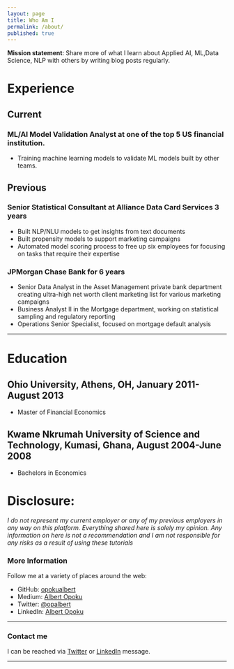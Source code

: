 ```yaml
---
layout: page
title: Who Am I
permalink: /about/
published: true
---
```


__Mission statement__: Share more of what I learn about Applied AI, ML,Data Science, NLP with others by writing blog posts regularly.

# Experience

## Current

### ML/AI Model Validation Analyst at one of the top 5 US financial institution.
* Training machine learning models to validate ML models built by other teams.

## Previous
### Senior Statistical Consultant at Alliance Data Card Services 3 years
* Built NLP/NLU models to get insights from text documents
* Built propensity models to support marketing campaigns
* Automated model scoring process to free up six employees for focusing on tasks that require their expertise

### JPMorgan Chase Bank for 6 years
* Senior Data Analyst in the Asset Management private bank department creating ultra-high net worth client marketing list for various marketing campaigns
* Business Analyst II in the Mortgage department, working on statistical sampling and regulatory reporting
* Operations Senior Specialist, focused on mortgage default analysis


*****

# Education
## Ohio University, Athens, OH, January 2011-August 2013
* Master of Financial Economics

## Kwame Nkrumah University of Science and Technology, Kumasi, Ghana, August 2004-June 2008
* Bachelors in Economics


# Disclosure:

*I do not represent my current employer or any of my previous employers in any way on this platform. Everything shared here is solely my opinion. Any information on here is not a recommendation and I am not responsible for any risks as a result of using these tutorials*

### More Information

Follow me at a variety of places around the web:

* GitHub: [opokualbert](https://github.com/opokualbert)
* Medium: [Albert Opoku](https://medium.com/@opalkabert)
* Twitter: [@opalbert](https://twitter.com/opalbert)
* LinkedIn: [Albert Opoku](https://www.linkedin.com/in/albertopokupmachinelearning/)

*****

### Contact me

I can be reached via [Twitter](https://twitter.com/opalbert) or [LinkedIn](https://www.linkedin.com/in/albertopokupmachinelearning/) message.

*****

<!--## Live Code

Most about pages are pretty dull. To mix things up, I've included a live Python editor where you can edit and run code. Thanks to [repl.it](https://repl.it/) for making this possible.

<div class="code-container">
    <iframe src="https://repl.it/@WillKoehrsen/basicpython?lite=true">
    </iframe>
</div>-->
